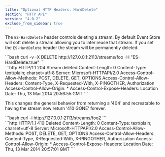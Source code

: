 ```yaml
---
title: "Optional HTTP Headers: HardDelete"
section: "HTTP API"
version: "4.0.2"
exclude_from_sidebar: true
---
```


The `ES-HardDelete` header controls deleting a stream. By default Event Store will soft delete a stream allowing you to later reuse that stream. If you set the `ES-HardDelete` header the stream will be permanently deleted.

<div class="codetabs" markdown="1">
<div data-lang="request" markdown="1">
```bash
curl -v -X DELETE http://127.0.0.1:2113/streams/foo -H "ES-HardDelete:true"
```
</div>
<div data-lang="response" markdown="1">
```http
HTTP/1.1 204 Stream deleted
Content-Length: 0
Content-Type: text/plain; charset=utf-8
Server: Microsoft-HTTPAPI/2.0
Access-Control-Allow-Methods: POST, DELETE, GET, OPTIONS
Access-Control-Allow-Headers: Content-Type, X-Requested-With, X-PINGOTHER, Authorization
Access-Control-Allow-Origin: *
Access-Control-Expose-Headers: Location
Date: Thu, 13 Mar 2014 20:56:55 GMT
```
</div>
</div>

This changes the general behavior from returning a '404' and recreatable to having the stream now return '410 GONE' forever.

<div class="codetabs" markdown="1">
<div data-lang="request" markdown="1">
```bash
curl -i http://127.0.0.1:2113/streams/foo2
```
</div>
<div data-lang="response" markdown="1">
```http
HTTP/1.1 410 Deleted
Content-Length: 0
Content-Type: text/plain; charset=utf-8
Server: Microsoft-HTTPAPI/2.0
Access-Control-Allow-Methods: POST, DELETE, GET, OPTIONS
Access-Control-Allow-Headers: Content-Type, X-Requested-With, X-PINGOTHER, Authorization
Access-Control-Allow-Origin: *
Access-Control-Expose-Headers: Location
Date: Thu, 13 Mar 2014 20:57:01 GMT
```
</div>
</div>
